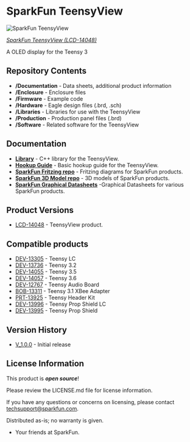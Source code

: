 SparkFun TeensyView
========================================

![SparkFun TeensyView](https://cdn.sparkfun.com/assets/parts/1/1/8/8/0/14113-07.jpg)

[*SparkFun TeensyView (LCD-14048)*](https://www.sparkfun.com/products/14048)

A OLED display for the Teensy 3

Repository Contents
-------------------

* **/Documentation** - Data sheets, additional product information
* **/Enclosure** - Enclosure files 
* **/Firmware** - Example code 
* **/Hardware** - Eagle design files (.brd, .sch)
* **/Libraries** - Libraries for use with the TeensyView
* **/Production** - Production panel files (.brd)
* **/Software** - Related software for the TeensyView

Documentation
--------------
* **[Library](https://github.com/sparkfun/SparkFun_TeensyView_Arduino_Library/)** - C++ library for the TeensyView.
* **[Hookup Guide](https://learn.sparkfun.com/tutorials/teensyview-hookup-guide)** - Basic hookup guide for the TeensyView.
* **[SparkFun Fritzing repo](https://github.com/sparkfun/Fritzing_Parts)** - Fritzing diagrams for SparkFun products.
* **[SparkFun 3D Model repo](https://github.com/sparkfun/3D_Models)** - 3D models of SparkFun products. 
* **[SparkFun Graphical Datasheets](https://github.com/sparkfun/Graphical_Datasheets)** -Graphical Datasheets for various SparkFun products.

Product Versions
---------------------------------

* [LCD-14048](https://www.sparkfun.com/products/14048) - TeensyView product.

Compatible products
---------------------------------

* [DEV-13305](https://www.sparkfun.com/products/13305) - Teensy LC
* [DEV-13736](https://www.sparkfun.com/products/13736) - Teensy 3.2
* [DEV-14055](https://www.sparkfun.com/products/14055) - Teensy 3.5
* [DEV-14057](https://www.sparkfun.com/products/14057) - Teensy 3.6
* [DEV-12767](https://www.sparkfun.com/products/12767) - Teensy Audio Board
* [BOB-13311](https://www.sparkfun.com/products/13311) - Teensy 3.1 XBee Adapter
* [PRT-13925](https://www.sparkfun.com/products/13925) - Teensy Header Kit
* [DEV-13996](https://www.sparkfun.com/products/13996) - Teensy Prop Shield LC
* [DEV-13995](https://www.sparkfun.com/products/13995) - Teensy Prop Shield

Version History
---------------
* [V_1.0.0](https://github.com/sparkfun/SparkFun_TeensyView/V_1.0.0) - Initial release

License Information
-------------------

This product is _**open source**_! 

Please review the LICENSE.md file for license information. 

If you have any questions or concerns on licensing, please contact techsupport@sparkfun.com.

Distributed as-is; no warranty is given.

- Your friends at SparkFun.
